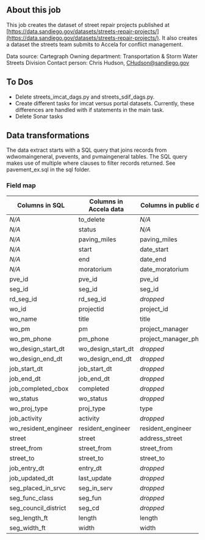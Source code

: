 ## About this job

This job creates the dataset of street repair projects published at [https://data.sandiego.gov/datasets/streets-repair-projects/](https://data.sandiego.gov/datasets/streets-repair-projects/). It also creates a dataset the streets team submits to Accela for conflict management.

Data source: Cartegraph
Owning department: Transportation & Storm Water Streets Division
Contact person: Chris Hudson, CHudson@sandiego.gov

## To Dos

- Delete streets_imcat_dags.py and streets_sdif_dags.py.
- Create different tasks for imcat versus portal datasets. Currently, these differences are handled with if statements in the main task.
- Delete Sonar tasks

## Data transformations

The data extract starts with a SQL query that joins records from wdwomaingeneral, pvevents, and pvmaingeneral tables. The SQL query makes use of multiple where clauses to filter records returned. See pavement_ex.sql in the sql folder.

### Field map

| Columns in SQL | Columns in Accela data |Columns in public data |
| ------ | ------ | ------ |
| *N/A* | to_delete | *N/A* |
| *N/A* | status | *N/A* |
| *N/A* | paving_miles | paving_miles |
| *N/A* | start | date_start |
| *N/A* | end | date_end |
| *N/A* | moratorium | date_moratorium |
| pve_id | pve_id | pve_id |
| seg_id | seg_id | seg_id |
| rd_seg_id | rd_seg_id | *dropped* |
| wo_id | projectid | project_id |
| wo_name | title | title |
| wo_pm | pm | project_manager |
| wo_pm_phone | pm_phone | project_manager_phone |
| wo_design_start_dt | wo_design_start_dt | *dropped* |
| wo_design_end_dt | wo_design_end_dt | *dropped* |
| job_start_dt | job_start_dt | *dropped* |
| job_end_dt | job_end_dt | *dropped* |
| job_completed_cbox | completed | *dropped* |
| wo_status | wo_status | *dropped* |
| wo_proj_type | proj_type | type |
| job_activity | activity | *dropped* |
| wo_resident_engineer | resident_engineer | resident_engineer |
| street | street | address_street |
| street_from | street_from | street_from |
| street_to | street_to | street_to |
| job_entry_dt | entry_dt | *dropped* |
| job_updated_dt | last_update | *dropped* |
| seg_placed_in_srvc | seg_in_serv | *dropped* |
| seg_func_class | seg_fun | *dropped* |
| seg_council_district | seg_cd | *dropped* |
| seg_length_ft | length | length |
| seg_width_ft | width | width |



